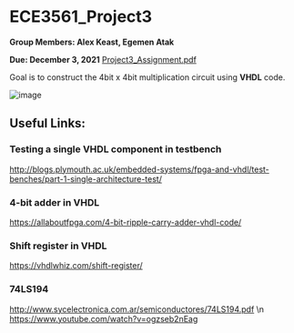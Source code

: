 # ECE3561_Project3

**Group Members: Alex Keast, Egemen Atak**

**Due: December 3, 2021**
[Project3_Assignment.pdf](https://github.com/ajkeast/ECE3561_Project3/files/7529772/Project3_Assignment.pdf)

Goal is to construct the 4bit x 4bit multiplication circuit using **VHDL** code.

![image](https://user-images.githubusercontent.com/94143736/141520426-ab69c78f-f069-4efb-b1c8-17f6bbfd80d2.png)

## Useful Links:
### Testing a single VHDL component in testbench
http://blogs.plymouth.ac.uk/embedded-systems/fpga-and-vhdl/test-benches/part-1-single-architecture-test/
### 4-bit adder in VHDL
https://allaboutfpga.com/4-bit-ripple-carry-adder-vhdl-code/
### Shift register in VHDL
https://vhdlwhiz.com/shift-register/


### 74LS194
http://www.sycelectronica.com.ar/semiconductores/74LS194.pdf \n
https://www.youtube.com/watch?v=ogzseb2nEag


